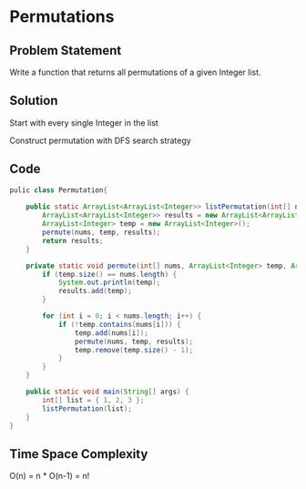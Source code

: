 # Permutations

## Problem Statement

Write a function that returns all permutations of a given Integer list.

## Solution

Start with every single Integer in the list

Construct permutation with DFS search strategy

## Code

```java
pulic class Permutation{
	
	public static ArrayList<ArrayList<Integer>> listPermutation(int[] nums) {
		ArrayList<ArrayList<Integer>> results = new ArrayList<ArrayList<Integer>>();
		ArrayList<Integer> temp = new ArrayList<Integer>();
		permute(nums, temp, results);
		return results;
	}

	private static void permute(int[] nums, ArrayList<Integer> temp, ArrayList<ArrayList<Integer>> results) {
		if (temp.size() == nums.length) {
			System.out.println(temp);
			results.add(temp);
		}

		for (int i = 0; i < nums.length; i++) {
			if (!temp.contains(nums[i])) {
				temp.add(nums[i]);
				permute(nums, temp, results);
				temp.remove(temp.size() - 1);
			}
		}
	}

	public static void main(String[] args) {
		int[] list = { 1, 2, 3 };
		listPermutation(list);
	}
}
```
## Time Space Complexity

O(n) = n * O(n-1) = n!
